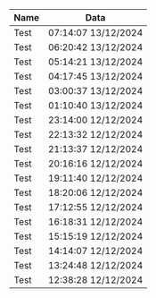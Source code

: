 | Name | Data |
| -- | -- |
| Test | 07:14:07 13/12/2024 |
| Test | 06:20:42 13/12/2024 |
| Test | 05:14:21 13/12/2024 |
| Test | 04:17:45 13/12/2024 |
| Test | 03:00:37 13/12/2024 |
| Test | 01:10:40 13/12/2024 |
| Test | 23:14:00 12/12/2024 |
| Test | 22:13:32 12/12/2024 |
| Test | 21:13:37 12/12/2024 |
| Test | 20:16:16 12/12/2024 |
| Test | 19:11:40 12/12/2024 |
| Test | 18:20:06 12/12/2024 |
| Test | 17:12:55 12/12/2024 |
| Test | 16:18:31 12/12/2024 |
| Test | 15:15:19 12/12/2024 |
| Test | 14:14:07 12/12/2024 |
| Test | 13:24:48 12/12/2024 |
| Test | 12:38:28 12/12/2024 |
